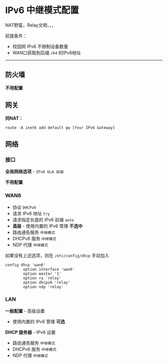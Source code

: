 # IPv6 中继模式配置
NAT野蛮，Relay文明，，，

前提条件：
* 校园网 IPv6 不限制设备数量
* WAN口获取到后缀 `/64` 的IPv6地址

---

## 防火墙
**不用配置**

## 网关
**同NAT：**

`route -A inet6 add default gw [Your IPv6 Gateway]`

## 网络
### 接口

**全局网络选项** - `IPv6 ULA 前缀`

**不用配置**
### WAN6

* 协议 `DHCPv6`
* 请求 IPv6 地址 `try`
* 请求指定长度的 IPv6 前缀 `auto`
* **高级** - 使用内置的 IPv6 管理 **不选中**
* 路由通告服务 `中继模式`
* DHCPv6 服务 `中继模式`
* NDP 代理 `中继模式`

如果没有上述选项，则在 `/etc/config/dhcp` 手动加入

```
config dhcp 'wan6'
        option interface 'wan6'
        option master '1'
        option ra 'relay'
        option dhcpv6 'relay'
        option ndp 'relay'
```

### LAN

**一般配置** - 高级设置
* 使用内置的 IPv6 管理 **可选**

**DHCP 服务器** -  IPv6 设置

* 路由通告服务 `中继模式`
* DHCPv6 服务 `中继模式`
* NDP 代理 `中继模式`
